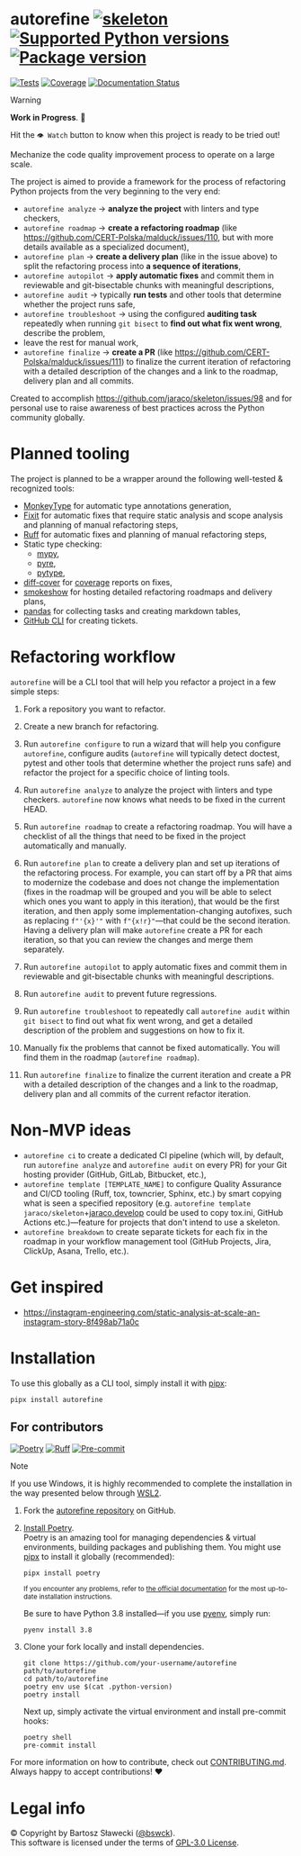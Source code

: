 # autorefine [![skeleton](https://img.shields.io/badge/0.0.2rc–103–g3dc95a9-skeleton?label=%F0%9F%92%80%20bswck/skeleton&labelColor=black&color=grey&link=https%3A//github.com/bswck/skeleton)](https://github.com/bswck/skeleton/tree/0.0.2rc-103-g3dc95a9) [![Supported Python versions](https://img.shields.io/pypi/pyversions/autorefine.svg?logo=python&label=Python)](https://pypi.org/project/autorefine/) [![Package version](https://img.shields.io/pypi/v/autorefine?label=PyPI)](https://pypi.org/project/autorefine/)

[![Tests](https://github.com/bswck/autorefine/actions/workflows/test.yml/badge.svg)](https://github.com/bswck/autorefine/actions/workflows/test.yml)
[![Coverage](https://coverage-badge.samuelcolvin.workers.dev/bswck/autorefine.svg)](https://coverage-badge.samuelcolvin.workers.dev/redirect/bswck/autorefine)
[![Documentation Status](https://readthedocs.org/projects/autorefine/badge/?version=latest)](https://autorefine.readthedocs.io/en/latest/?badge=latest)

> [!Warning]
> **Work in Progress**. 🚧
>
> Hit the `👁 Watch` button to know when this project is ready to be tried out!

Mechanize the code quality improvement process to operate on a large scale.

The project is aimed to provide a framework for the process of refactoring Python projects
from the very beginning to the very end:
- `autorefine analyze` → **analyze the project** with linters and type checkers,
- `autorefine roadmap` → **create a refactoring roadmap** (like https://github.com/CERT-Polska/malduck/issues/110, but with more details available as a specialized document),
- `autorefine plan` → **create a delivery plan** (like in the issue above) to split the refactoring process into **a sequence of iterations**,
- `autorefine autopilot` → **apply automatic fixes** and commit them in reviewable and git-bisectable chunks with meaningful descriptions,
- `autorefine audit` → typically **run tests** and other tools that determine whether the project runs safe,
- `autorefine troubleshoot` → using the configured **auditing task** repeatedly when running `git bisect` to **find out what fix went wrong**, describe the problem,
- leave the rest for manual work,
- `autorefine finalize` → **create a PR** (like https://github.com/CERT-Polska/malduck/issues/111) to finalize the current iteration of refactoring with a detailed description of the changes and a link to the roadmap, delivery plan and all commits.

Created to accomplish https://github.com/jaraco/skeleton/issues/98 and for personal use to raise awareness of best practices across the Python community globally.

# Planned tooling
The project is planned to be a wrapper around the following well-tested & recognized tools:
- [MonkeyType](https://github.com/Instagram/MonkeyType#readme) for automatic type annotations generation,
- [Fixit](https://github.com/Instagram/Fixit#readme) for automatic fixes that require static analysis and scope analysis and planning of manual refactoring steps,
- [Ruff](https://github.com/astral-sh/ruff#readme) for automatic fixes and planning of manual refactoring steps,
- Static type checking:
  - [mypy](https://github.com/python/mypy#readme),
  - [pyre](https://github.com/facebook/pyre-check#readme),
  - [pytype](https://github.com/google/pytype#readme),
- [diff-cover](https://github.com/Bachmann1234/diff_cover#readme) for [coverage](https://github.com/nedbat/coverage#readme) reports on fixes,
- [smokeshow](https://github.com/samuelcolvin/smokeshow#readme) for hosting detailed refactoring roadmaps and delivery plans,
- [pandas](https://github.com/pandas-dev/pandas) for collecting tasks and creating markdown tables,
- [GitHub CLI](https://cli.github.com/) for creating tickets.

# Refactoring workflow
`autorefine` will be a CLI tool that will help you refactor a project in a few simple steps:

1. Fork a repository you want to refactor.

2. Create a new branch for refactoring.

3. Run `autorefine configure` to run a wizard that will help you configure `autorefine`, configure audits (`autorefine` will typically detect doctest, pytest and other tools that determine whether the project runs safe) and refactor the project for a specific choice of linting tools.

4. Run `autorefine analyze` to analyze the project with linters and type checkers. `autorefine` now knows what needs to be fixed in the current HEAD.

5. Run `autorefine roadmap` to create a refactoring roadmap. You will have a checklist of all the things that need to be fixed in the project automatically and manually.

6. Run `autorefine plan` to create a delivery plan and set up iterations of the refactoring process. For example, you can start off by a PR that aims to modernize the codebase and does not change the implementation (fixes in the roadmap will be grouped and you will be able to select which ones you want to apply in this iteration), that would be the first iteration, and then apply some implementation-changing autofixes, such as replacing `f"'{x}'"` with `f"{x!r}"`—that could be the second iteration. Having a delivery plan will make `autorefine` create a PR for each iteration, so that you can review the changes and merge them separately.

7. Run `autorefine autopilot` to apply automatic fixes and commit them in reviewable and git-bisectable chunks with meaningful descriptions.

8. Run `autorefine audit` to prevent future regressions.

9. Run `autorefine troubleshoot` to repeatedly call `autorefine audit` within `git bisect` to find out what fix went wrong, and get a detailed description of the problem and suggestions on how to fix it.

10. Manually fix the problems that cannot be fixed automatically. You will find them in the roadmap (`autorefine roadmap`).

11. Run `autorefine finalize` to finalize the current iteration and create a PR with a detailed description of the changes and a link to the roadmap, delivery plan and all commits of the current refactor iteration.

# Non-MVP ideas
- `autorefine ci` to create a dedicated CI pipeline (which will, by default, run `autorefine analyze` and `autorefine audit` on every PR) for your Git hosting provider (GitHub, GitLab, Bitbucket, etc.),
- `autorefine template [TEMPLATE_NAME]` to configure Quality Assurance and CI/CD tooling (Ruff, tox, towncrier, Sphinx, etc.) by smart copying what is seen a specified repository (e.g. `autorefine template jaraco/skeleton`+[jaraco.develop](https://github.com/jaraco/jaraco.develop) could be used to copy tox.ini, GitHub Actions etc.)—feature for projects that don't intend to use a skeleton.
- `autorefine breakdown` to create separate tickets for each fix in the roadmap in your workflow management tool (GitHub Projects, Jira, ClickUp, Asana, Trello, etc.).

# Get inspired
- https://instagram-engineering.com/static-analysis-at-scale-an-instagram-story-8f498ab71a0c

# Installation
To use this globally as a CLI tool, simply install it with [pipx](https://github.com/pypa/pipx):

```shell
pipx install autorefine
```

## For contributors
[![Poetry](https://img.shields.io/endpoint?url=https://python-poetry.org/badge/v0.json)](https://python-poetry.org/)
[![Ruff](https://img.shields.io/endpoint?url=https://raw.githubusercontent.com/astral-sh/ruff/main/assets/badge/v2.json)](https://github.com/astral-sh/ruff)
[![Pre-commit](https://img.shields.io/badge/pre--commit-enabled-brightgreen?logo=pre-commit&logoColor=white)](https://github.com/pre-commit/pre-commit)
<!--
This section was generated from bswck/skeleton@0.0.2rc-103-g3dc95a9.
Instead of changing this particular file, you might want to alter the template:
https://github.com/bswck/skeleton/tree/0.0.2rc-103-g3dc95a9/project/README.md.jinja
-->
> [!Note]
> If you use Windows, it is highly recommended to complete the installation in the way presented below through [WSL2](https://learn.microsoft.com/en-us/windows/wsl/install).
1.  Fork the [autorefine repository](https://github.com/bswck/autorefine) on GitHub.

1.  [Install Poetry](https://python-poetry.org/docs/#installation).<br/>
    Poetry is an amazing tool for managing dependencies & virtual environments, building packages and publishing them.
    You might use [pipx](https://github.com/pypa/pipx#readme) to install it globally (recommended):

    ```shell
    pipx install poetry
    ```

    <sub>If you encounter any problems, refer to [the official documentation](https://python-poetry.org/docs/#installation) for the most up-to-date installation instructions.</sub>

    Be sure to have Python 3.8 installed—if you use [pyenv](https://github.com/pyenv/pyenv#readme), simply run:

    ```shell
    pyenv install 3.8
    ```

1.  Clone your fork locally and install dependencies.

    ```shell
    git clone https://github.com/your-username/autorefine path/to/autorefine
    cd path/to/autorefine
    poetry env use $(cat .python-version)
    poetry install
    ```

    Next up, simply activate the virtual environment and install pre-commit hooks:

    ```shell
    poetry shell
    pre-commit install
    ```

For more information on how to contribute, check out [CONTRIBUTING.md](https://github.com/bswck/autorefine/blob/HEAD/CONTRIBUTING.md).<br/>
Always happy to accept contributions! ❤️

# Legal info
© Copyright by Bartosz Sławecki ([@bswck](https://github.com/bswck)).
<br />This software is licensed under the terms of [GPL-3.0 License](https://github.com/bswck/autorefine/blob/HEAD/LICENSE).
